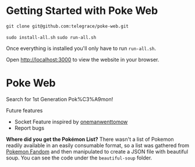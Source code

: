 # Getting Started with Poke Web

`git clone git@github.com:telegrace/poke-web.git`

`sudo install-all.sh`
`sudo run-all.sh`

Once everything is installed you'll only have to run `run-all.sh`.

Open [http://localhost:3000](http://localhost:3000) to view the website in your browser.

# Poke Web

Search for 1st Generation Pok%C3%A9mon!

Future features

- Socket Feature inspired by [onemanwenttomow](https://github.com/onemanwenttomow/sci-fi-socket-magic)
- Report bugs

**Where did you get the Pokémon List?**
There wasn't a list of Pokemon readily available in an easily consumable format, so a list was gathered from [Pokemon Fandom](https://pokemon.fandom.com/wiki/List_of_Generation_I_Pok%C3%A9mon) and then manipulated to create a JSON file with beautiful soup. You can see the code under the `beautiful-soup` folder.
